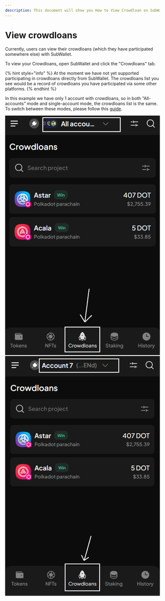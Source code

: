 ```yaml
---
description: This document will show you How to View Crowdloan on SubWallet.
---
```


# View crowdloans

Currently, users can view their crowdloans (which they have participated somewhere else) with SubWallet.

To view your Crowdloans, open SubWallet and click the "Crowdloans" tab.&#x20;

{% hint style="info" %}
At the moment we have not yet supported participating in crowdloans directly from SubWallet. The crowdloans list you see would be a record of crowdloans you have participated via some other platforms.&#x20;
{% endhint %}

In this example we have only 1 account with crowdloans, so in both "All-accounts" mode and single-account mode, the crowdloans list is the same. To switch between these modes, please follow this [guide](account-management/switch-between-accounts-and-change-account-name.md).

![](<../.gitbook/assets/image (186).png>) ![](<../.gitbook/assets/image (176) (1).png>)

